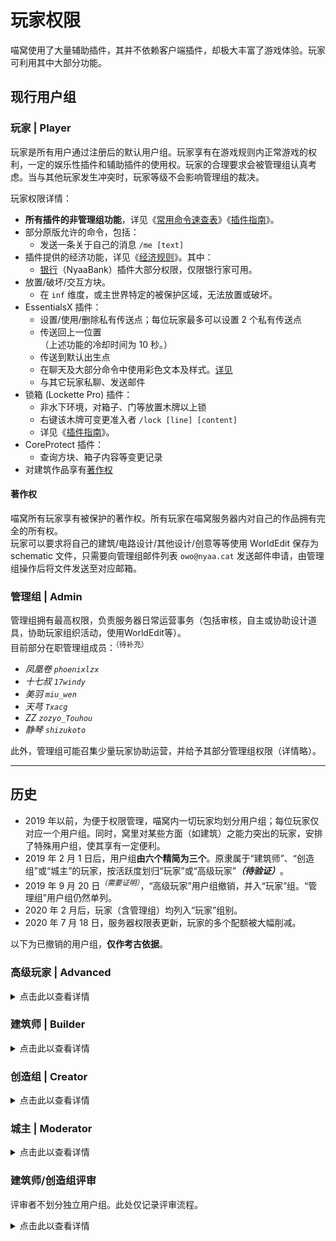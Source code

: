 # 玩家权限

喵窝使用了大量辅助插件，其并不依赖客户端插件，却极大丰富了游戏体验。玩家可利用其中大部分功能。

## 现行用户组

### 玩家 | Player

玩家是所有用户通过注册后的默认用户组。玩家享有在游戏规则内正常游戏的权利，一定的娱乐性插件和辅助插件的使用权。玩家的合理要求会被管理组认真考虑。当与其他玩家发生冲突时，玩家等级不会影响管理组的裁决。

玩家权限详情：

* **所有插件的非管理组功能**，详见《[常用命令速查表](tutorial/commands-help.md)》《[插件指南](tutorial/plugins.md)》。
* 部分原版允许的命令，包括：
  - 发送一条关于自己的消息 `/me [text]`
* 插件提供的经济功能，详见《[经济规则](nyaa/economic.md)》。其中：
  - [银行](nyaa/economic/nyaabank.md)（NyaaBank）插件大部分权限，仅限银行家可用。
* 放置/破坏/交互方块。
  - 在 `inf` 维度，或主世界特定的被保护区域，无法放置或破坏。
* EssentialsX 插件：
  - 设置/使用/删除私有传送点；每位玩家最多可以设置 2 个私有传送点
  - 传送回上一位置  
（上述功能的冷却时间为 10 秒。）
  - 传送到默认出生点
  - 在聊天及大部分命令中使用彩色文本及样式。[详见](tutorial/plugins/nyaautils#format)
  - 与其它玩家私聊、发送邮件
* 锁箱 (Lockette Pro) 插件：
  - 非水下环境，对箱子、门等放置木牌以上锁
  - 右键该木牌可变更准入者 `/lock [line] [content]`
  - 详见《[插件指南](tutorial/plugins/lockettepro.md)》。
* CoreProtect 插件：
  - 查询方块、箱子内容等变更记录
* 对建筑作品享有[著作权](#著作权)

#### 著作权

喵窝所有玩家享有被保护的著作权。所有玩家在喵窝服务器内对自己的作品拥有完全的所有权。  
玩家可以要求将自己的建筑/电路设计/其他设计/创意等等使用 WorldEdit 保存为 schematic 文件，只需要向管理组邮件列表 `owo@nyaa.cat` 发送邮件申请，由管理组操作后将文件发送至对应邮箱。



### 管理组 | Admin

管理组拥有最高权限，负责服务器日常运营事务（包括审核，自主或协助设计道具，协助玩家组织活动，使用WorldEdit等）。  
目前部分在职管理组成员：<sup>（待补充）</sup>

- *凤凰卷 `phoenixlzx`*
- *十七叔 `17windy`*
- *美羽 `miu_wen`*
- *天芎 `Txacg`*
- *ZZ `zozyo_Touhou`*
- *静琴 `shizukoto`*

此外，管理组可能召集少量玩家协助运营，并给予其部分管理组权限（详情略）。

* * *

## 历史

- 2019 年以前，为便于权限管理，喵窝内一切玩家均划分用户组；每位玩家仅对应一个用户组。同时，窝里对某些方面（如建筑）之能力突出的玩家，安排了特殊用户组，使其享有一定便利。
- 2019 年 2 月 1 日后，用户组**由六个精简为三个**。原隶属于“建筑师”、“创造组”或“城主”的玩家，按活跃度划归“玩家”或“高级玩家”**_（待验证）_**。
- 2019 年 9 月 20 日<sup>*（需要证明）*</sup>，“高级玩家”用户组撤销，并入“玩家”组。“管理组”用户组仍然单列。
- 2020 年 2 月后，玩家（含管理组）均列入“玩家”组别。
- 2020 年 7 月 18 日，服务器权限表更新，玩家的多个配额被大幅削减。

以下为已撤销的用户组，**仅作考古依据**。

### 高级玩家 | Advanced

<details>
<summary>点击此以查看详情</summary>

高级玩家较普通玩家享有更多权限、配额。

普通玩家**在线游戏时间（不包含 afk 时间）**达到 128 小时后，PlayTimeTracker 会在聊天屏幕提示你可以领取 `advanced` 奖励，输入 `/ptt ac` 即可自助升级高级玩家，升级机会只有 1 次。  
高级玩家 30 天不活跃后会自动降级为普通玩家。  
降级或错过升级机会后，若欲再次升级，需要向管理组申请重新积累 128 小时，积累到足够的时间后即可再次获取奖励。已积累的游戏时间不会清空。
</details>

### 建筑师 | Builder

<details>
<summary>点击此以查看详情</summary>

建筑师是由玩家提升、拥有一定审美和建筑能力的玩家，需负责公共建设与配合创造组/管理组工作，红石设计玩家也可以利用自己的作品来审核。建筑师拥有方便建造大型工程所需的飞行权限，**但是仅限于减少不必要的建筑时间消耗**，且不应将飞行权限用于非公共工程之外的任何私人用途或通关任何活动，**滥用权限、干扰游戏平衡将被移出该组并失去相应权限，严重者会进行额外处理**。

建筑师权限：
*   高级玩家权限
*   Essentials 核心插件。包含功能：
    +   传送请求 `/tpa` | `/tpahere`
        -   切换飞行模式 `/fly`
*   灯箱控制插件，包含功能：
    +   利用打火机点亮红石灯
*   承接来自其他玩家或管理组的建筑工程
*   申请 UBW 服务器的独立工程世界

**高级玩家**在生存模式下完成一个小型建筑，经过三名建筑师和管理组的审核通过后即可升级建筑师组。建筑师 30 天不活跃后会自动降级为普通玩家。
</details>

### 创造组 | Creator

<details>
<summary>点击此以查看详情</summary>

创造组成员是经过管理组认证，拥有一定的建筑能力，审美能力，设计能力，能够为世界创造精致建筑、规划世界发展，并设计游戏的玩家。创造者拥有高级玩家权限并可以使用创造模式，但创造者不得滥用权限，干扰其他玩家正常游戏将被管理组移出该组并失去相应权限。

创造者权限表：

*   高级玩家权限
*   Essentials 核心插件。包含功能：
    +   切换游戏模式(生存/创造) `/gamemode`
        -   设置最多3个家 `/sethome [home-name]`
        -   传送请求 `/tpa` | `/tpahere`
        -   传送座标 `/tppos`
*   灯箱控制插件，包含功能：
    +   空手点亮红石灯
        -   使用 WorldEdit 点亮/关闭区域内的红石灯
*   WorldEdit 插件，详细请参见[WE Wiki](http://wiki.sk89q.com/wiki/WorldEdit/Reference)
*   承接来自管理组的建筑工程，不允许承接其他玩家的工程
*   申请 UBW 服务器的独立工程世界

建筑师玩家在 UBW 服务器使用 WorldEdit 建造大规模建筑或建筑群后经由三名创造组玩家评审并交由管理组审核通过即可升级创造组玩家。

> **注意** 保存 Schematics 时请使用格式：`[username]_[schem-name]_[position]_[facing]`  
> 例如 `ncwhale_new-north-hotel_world+342+65-2543_NE`
</details>

### 城主 | Moderator

<details>
<summary>点击此以查看详情</summary>

城主对自己所管辖的区域有完全的管理员权限。城主作为玩家和管理组助手存在，在管辖区内应履行一定的管理与服务职责，并受到其他玩家的监督。

城主权限表：

*   高级玩家权限
*   Essentials 核心插件。除以下权限之外：
    +   设置op
    +   移除op
    +   经验 (exp) 和经济 (eco) 相关权限

</details>

### 建筑师/创造组评审

评审者不划分独立用户组。此处仅记录评审流程。

<details>
<summary>点击此以查看详情</summary>

只有高级玩家才能够申请进行建筑师评审，请玩家们不要心急、不要爆肝。

评审新建筑师玩家时，必须有至少三名建筑师或创造组玩家（同一建筑团队中仅能一人参与）评审通过，再交由管理组审核。如果有一名建筑师或创造组玩家表示弃权或反对，则必须额外有 2 名建筑师或创造组玩家参与评审。所有参与评审的建筑师/创造组玩家投票通过率必须高于 80% 方可交由管理组审核。  
创造组玩家评定同上，但只能由创造组玩家评审。

**评审流程：**
*   实地建筑观赏：
    +   建筑师或创造组上线实地观察建筑（环境：默认材质、无光影）
        -   考察方面：建筑结构、外观、内饰、细节处理、建筑用途
        -   注意参评人应除去自己的主观印象（如第一印象明显喜欢或者不喜欢）
*   建筑答辩：
    +   被评审人简述设计思路
        -   评审人提问有疑问的地方，由被评审人回答，提问数量适度
        -   当观察到明显问题的时候要着重提问采用此方案的原因。注意不要直接回评
        -   遇到明显不合理的回答时酌情考虑是否通过
*   综合评定
    +   每位评审人根据上述两项的内容综合评定是否通过，并说明原因
        -   不得仅仅因为某范围方块的使用种类上存在微小瑕疵、或建筑风格非评审人所好而直接反对
        -   每次评审意见汇总给管理组

特定建筑要求：
*   建筑师审核要求生存模式建造中小型规模建筑或建筑群（占地面积 10×10 以上，100×100 以下，请酌情控制规模），审查重点在于生存实用性、材料和方块特性的把握、设计的优雅和适度，外观和内饰的细节都会有所考察。
*   创造组审核要求在 NyaaUBW 服务器的单独工程世界建造大规模建筑群（城市规模，占地面积 300×300 以上，750×750 以下的软限制），审查重点在于对大规模工程的规划设计，对地形的利用技巧（包括城市边界的接壤部分。如果工程世界是超平坦世界，请尽可能使用 WE/VS 手动绘制自然地形，不做硬性要求，但在一些情况下可能影响评分），对 WE 操作的熟练度和建筑群整体协调性的把握。额外的加分项：兼顾生存实用性、适当使用红石或其他原生游戏特性融入其他元素等。

另外：
*   建筑师和创造组都会有态度和学习能力方面的审查。
*   获得建筑权限后请妥善安排自己的时间规划。如果因自身原因导致过多的烂尾坑（即一个月内无明显进度的工程，包括公共工程和私人工程），将被取消建筑组权限且无法再次申请。**请务必安排好时间规划，不要尝试同时接两个以上的任务！**
*   主服务器不提供存档。如果需要离线渲染、存档分享等功能，请使用 schematics 保存并向管理组请求文件。大型工程建议在 UBW 完成，然后向管理组请求完整存档。

</details>